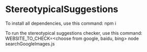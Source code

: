 # StereotypicalSuggestions

To install all dependencies, use this command:
npm i 

To run the stereotypical suggestions checker, use this command:
WEBSITE_TO_CHECK=<choose from google, baidu, bing> node searchGoogleImages.js